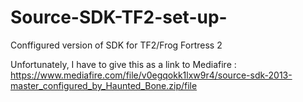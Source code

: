 # Source-SDK-TF2-set-up-
Conffigured version of SDK for TF2/Frog Fortress 2

Unfortunately, I have to give this as a link to Mediafire :  https://www.mediafire.com/file/v0egqokk1lxw9r4/source-sdk-2013-master_configured_by_Haunted_Bone.zip/file
